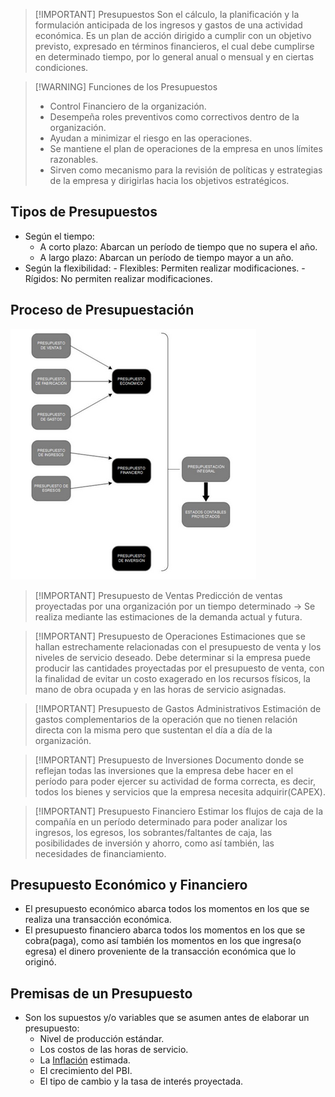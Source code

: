 > [!IMPORTANT] Presupuestos
> Son el cálculo, la planificación y la formulación anticipada de los ingresos y gastos de una actividad económica.
> Es un plan de acción dirigido a cumplir con un objetivo previsto, expresado en términos financieros, el cual debe cumplirse en determinado tiempo, por lo general anual o mensual y en ciertas condiciones.


> [!WARNING] Funciones de los Presupuestos
> - Control Financiero de la organización.
> - Desempeña roles preventivos como correctivos dentro de la organización.
> - Ayudan a minimizar el riesgo en las operaciones.
> - Se mantiene el plan de operaciones de la empresa en unos límites razonables.
> - Sirven como mecanismo para la revisión de políticas y estrategias de la empresa y dirigirlas hacia los objetivos estratégicos.

## Tipos de Presupuestos
- Según el tiempo:
	- A corto plazo: Abarcan un período de tiempo que no supera el año.
	- A largo plazo: Abarcan un período de tiempo mayor a un año.
- Según la flexibilidad:
	  - Flexibles: Permiten realizar modificaciones.
	  - Rígidos: No permiten realizar modificaciones.

## Proceso de Presupuestación

![](img%20ebt2/Pasted%20image%2020241006185318.png)


> [!IMPORTANT] Presupuesto de Ventas
> Predicción de ventas proyectadas por una organización por un tiempo determinado -> Se realiza mediante las estimaciones de la demanda actual y futura.


> [!IMPORTANT] Presupuesto de Operaciones
> Estimaciones que se hallan estrechamente relacionadas con el presupuesto de venta y los niveles de servicio deseado.
> Debe determinar si la empresa puede producir las cantidades proyectadas por el presupuesto de venta, con la finalidad de evitar un costo exagerado en los recursos físicos, la mano de obra ocupada y en las horas de servicio asignadas.


> [!IMPORTANT] Presupuesto de Gastos Administrativos
> Estimación de gastos complementarios de la operación que no tienen relación directa con la misma pero que sustentan el día a día de la organización.


> [!IMPORTANT] Presupuesto de Inversiones
> Documento donde se reflejan todas las inversiones que la empresa debe hacer en el período para poder ejercer su actividad de forma correcta, es decir, todos los bienes y servicios que la empresa necesita adquirir(CAPEX).


> [!IMPORTANT] Presupuesto Financiero
> Estimar los flujos de caja de la compañía en un período determinado para poder analizar los ingresos, los egresos, los sobrantes/faltantes de caja, las posibilidades de inversión y ahorro, como así también, las necesidades de financiamiento.

## Presupuesto Económico y Financiero
- El presupuesto económico abarca todos los momentos en los que se realiza una transacción económica.
- El presupuesto financiero abarca todos los momentos en los que se cobra(paga), como así también los momentos en los que ingresa(o egresa) el dinero proveniente de la transacción económica que lo originó.

## Premisas de un Presupuesto
- Son los supuestos y/o variables que se asumen antes de elaborar un presupuesto:
	- Nivel de producción estándar.
	- Los costos de las horas de servicio.
	- La [Inflación](Empresa%20de%20Base%20Tecnológica%20I/Inflación.md) estimada.
	- El crecimiento del PBI.
	- El tipo de cambio y la tasa de interés proyectada.